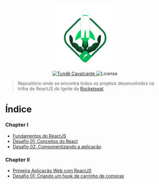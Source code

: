 <p align="center">
   <img src="https://raw.githubusercontent.com/tavareshenrique/ignite-reactjs/a11afefe824866f24dd3f9e1cc6e6e9530376ad1/%40assets/img/logo.svg" alt="Ignite" width="180"/>
</p>

<p align="center">
   <a href="https://www.linkedin.com/in/tund%C3%AA-cavalcante-1621441ba/">
      <img alt="Tundê Cavalcante" src="https://img.shields.io/badge/-Tundê Cavalcante-01B755?style=flat&logo=Linkedin&logoColor=white" />
   </a>

  <img alt="License" src="https://img.shields.io/badge/license-MIT-01B755">
</p>

> Repositório onde se encontra todos os projetos desenvolvidos na trilha de ReactJS do Ignite da [Rocketseat](https://github.com/Rocketseat).

# Índice

### Chapter I
- [Fundamentos do ReactJS](https://github.com/Ceviche9/ignite-react/tree/main/01-github-explorer)
- [Desafio 01: Conceitos do React](https://github.com/Ceviche9/ignite-react/tree/main/Desafios/M%C3%B3dulo%201/ignite-template-reactjs-conceitos-do-react-main)
- [Desafio 02: Componentizando a aplicação](https://github.com/Ceviche9/ignite-react/tree/main/Desafios/M%C3%B3dulo%201/ignite-template-componentizando-a-aplicacao-main)

### Chapter II
- [Primeira Aplicação Web com ReactJS](https://github.com/Ceviche9/ignite-react/tree/main/02-dt-money)
- [Desafio 01: Criando um hook de carrinho de compras](https://github.com/Ceviche9/ignite-react/tree/main/Desafios/M%C3%B3dulo%202/ignite-template-reactjs-criando-um-hook-de-carrinho-de-compras-master)
